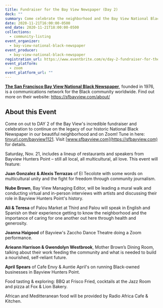 ```yaml
---
title: Fundraiser for the Bay View Newspaper (Day 2)
deck: ""
summary: Come celebrate the neighborhood and the Bay View National Black Newspaper!
date: 2020-11-21T16:00:00-0500
end_date: 2020-11-21T18:00:00-0500
collections:
  - community-listing
event_organizer:
  - bay-view-national-black-newspaper
event_producer:
  - bay-view-national-black-newspaper
registration_url: https://www.eventbrite.com/e/day-2-fundraiser-for-the-bay-view-newspaper-tickets-128293087077
event_platform:
  - zoom
event_platform_url: ""
---
```

**[The San Francisco Bay View National Black Newspaper](https://sfbayview.com)**, founded in 1976, is a communications network for the Black community worldwide. Find out more on their website: <https://sfbayview.com/about/>

## About this Event

Come on out to DAY 2 of the Bay View's incredible fundraiser and celebration to continue on the legacy of our historic National Black Newspaper in our beautiful neighborhood and on Zoom! Tune in here: [tinyurl.com/bayview1121]([tinyurl.com/bayview1121](https://zoom.us/s/93126054358?pwd=RlV1MGdtVjBkRkRGb2E3bGVzMjlqdz09#success)). Visit [www.sfbayview.com](https://sfbayview.com) for details.

Saturday, Nov. 21, includes a lineup of restaurants and speakers from Bayview Hunters Point – still all local, all multicultural, all love. This event will feature:

**Juan Gonzalez & Alexis Terrazas** of El Tecolote with some words on multicultural unity and the fight for freedom through community journalism.

**Nube Brown**, Bay View Managing Editor, will be leading a mural walk and conducting virtual and in-person interviews with artists and discussing their role in Bayview Hunters Point's history.

**Ali & Teresa** of Palou Market at Third and Palou will speak in English and Spanish on their experience getting to know the neighborhood and the importance of caring for one another out here through health and generosity.

**Joanna Haigood** of Bayview's Zaccho Dance Theatre doing a Zoom performance.

**Arieann Harrison & Gwendolyn Westbrook**, Mother Brown’s Dining Room, talking about their work feeding the community and what is needed to build a nourished, self-reliant future.

**April Spears** of Cafe Envy & Auntie April's on running Black-owned businesses in Bayview Hunters Point.

Food tasting & exploring: BBQ at Frisco Fried, cocktails at the Jazz Room and pizza at Fox & Lion Bakery.

African and Meditteranean food will be provided by Radio Africa Cafe & Kitchen.
